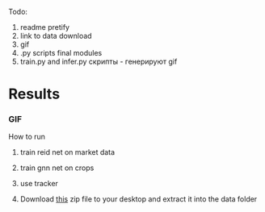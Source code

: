 Todo:
1. readme pretify
2. link to data download
3. gif 
4. .py scripts final modules
5. train.py and infer.py скрипты - генерируют gif


# Results 
### GIF


How to run
1. train reid net on market data
2. train gnn net on crops
3. use tracker


3.   Download [this](https://vision.in.tum.de/webshare/u/seidensc/cv3dst/cv3dst_exercise.zip) zip file to your desktop and extract it into the data folder